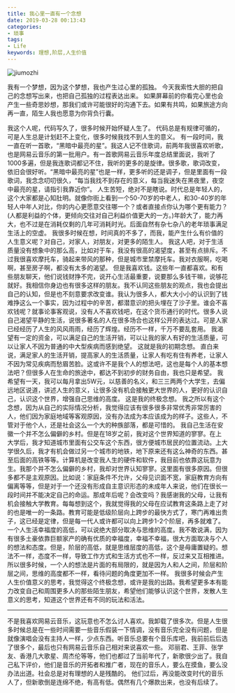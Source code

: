 ```yaml
---
title: 我心里一直有一个念想
date: 2019-03-28 00:13:43
categories:
- 琐事
tags:
- Life
keywords: 理想,阶层,人生价值
---
```


![jiumozhi](https://s2.ax1x.com/2020/03/11/8EMvyF.gif)

我有一个梦想，因为这个梦想，我也产生过心里的孤独。
今天我索性大胆的把自己的念想写出来，也把自己孤独的过程表达出来。
如果屏幕前的你看完心里也会产生一些奇思妙想，那我们或许可能很好的沟通下去。如果有共鸣，如果旅途方向再一直，陌生人我也愿意为你背负行囊。

<!--more -->

我这个人呢，代码写久了，很多时候开始怀疑人生了。
代码总是有规律可循的，可是人生总是计划赶不上变化，很多时候我找不到人生的意义。
有一段时间，我一直在听一首歌，“黑暗中最亮的星”。我这人记不住歌词，前两年我很喜欢听歌，也是网易云音乐的第一批用户。有一首歌网易云音乐年度总结里面说，我听了1000多遍，但是我连歌词都记不住，我听的更多的是旋律。很多歌，歌词改变，依旧会很好听。“黑暗中最亮的星”也是一样，更多听的还是调子，但是里面有一段歌词，我念念叨叨很久，“每当我找不到存在的意义，每当我迷失在黑夜里，夜空中最亮的星，请指引我靠近你”。
人生苦短，绝对不是瞎说。时代总是年轻人的，这个大家都是心知肚明。就像你街上看到一个50-70岁的中老人，和30-40岁的年轻人中年人对比，你的内心更愿意交往哪一个？或者直接点你认为哪个更有能力？(人都是利益的个体，更倾向交往对自己利益价值更大的一方。)年龄大了，能力再大，也不过是在消耗仅剩的几年可消耗时光。后面自然有杂七杂八的老年琐事满足生活上的空虚。
我很多时候在想，时间真的不多了，而我，能产生什么有价值的人生意义呢？对自己，对家人，对朋友，对更多的陌生人。
我这人吧，对于生活质量没有想象中的那么高，比如对于车，我没有很高的渴望度，甚至有点排斥。不过我很喜欢摩托车，骑起来带风的那种，但是城市里禁摩托车。我对衣服啊，吃喝啊，甚至房子啊，都没有太多的渴望。
但是我喜欢钱。这些年一直都喜欢。和有些朋友聊天，他们说钱财挣不完，说开心生活最重要，说要那么多钱干嘛，说够花就好。我相信你身边也有很多这样的朋友。我不认同这些朋友的观点，我也会提出自己的认知，但是也不刻意要求改变谁。我认为很多人，都大大小小的认识到了钱难挣这么一个事实，因为过程中的辛苦，都潜意识的把头埋在了沙子里。谁会不喜欢钱呢？就事论事客观说，没有人不喜欢钱吧，在这个货币通行的时代。很多人说自己渴望平静的生活，说很多著名的人在很多场合也这样公开的表达过。可是人家已经经历了人生的风风雨雨，经历了辉煌。经历不一样，千万不要乱套用。
我渴望有一定的资金，可以满足自己的生活开销，可以让我的家人有好的生活质量，可以让家人不因为普通的中大型疾病而感到绝望。
这就是我的初期念想。
直白来说，满足家人的生活开销，提高家人的生活质量，让家人有吃有住有养老，让家人不因为常见疾病而愁眉苦脸。这或许不是我个人的想法吧，这也是每个人的基本想法吧？但很多人在生命的旅途中，都达不到初步的财务自由，我也只是希望。
我希望有一天，我可以每月拿出5W元，以慈善的名义，和三三两两个大学生，去偏远地区说道，讲述人生的意义，让很多没有机会接触更大世界的人，更好的认识自己，认识这个世界，增强自己思维的高度。
这是我的终极念想。
我之所以有这个念想，因为从自己的实际情况分析，我觉得应该有很多很多非常优秀非常厉害的人，他们因为家庭地域等客观原因，没有办法成为本应该成为的样子。这些人，不管对于他个人，还是社会这么一个大的种族部落，都是可惜的。
我自己生活在安徽一个并不怎么偏僻的乡村。但是在18岁之前，我对这个世界知道的寥寥。在上大学后，我才知道城市里面有公交车这个东西，很方便城市居民的位置流动。上大学很久后，我才有机会做过另一个城市的地铁，地下原来还有这么神奇的东西。甚至后面的高铁等等。计算机是改变我人生的硬件和软件，我目前也依靠这玩意为生。我那个并不怎么偏僻的乡村，我却对世界认知寥寥。这里面有很多原因。但很多都不是主观原因。比如说：家庭条件不允许，父母见识面不宽，家庭教育方向有偏离等等，但是对于一个还没有形成自主意识形态的未成年人来说，他们在很长一段时间并不能决定自己的命运。那成年后呢？会改变吗？我感谢我的父母，让我有机会接触大学教育。每每想到这个，我就觉得我的父母在应试教育这条路上走了对的也是唯一的一条路。教育可能是低级阶层向上跨步的最快方式了，寒门再难出贵子，这已经是定律，但是每一代人或许都可以向上跨步1-2个阶层，再多就难了。
一个人生活幸福度的高低，可以说绝大部分取决与思维的高度。我不敢说满，因为有很多土豪依靠巨额家产的确有优质的幸福度，幸福不幸福，很大方面取决与个人的想法和态度。但是，阶层的高低，就是思维层度的高低，这个是毋庸置疑的。想法不一样，态度不一样，导致工作方式和生活方式也不一样，反过来又互相推进。所以很多时候，一个人的想法是片面的有局限的，就是因为人和人之间，阶层和阶层之间，思维的高度都不一样，看待问题的角度更加不一样。
我很多时候会产生人生价值意义的思考，我觉得这个终极念想，或许是我的出路。我希望更多本有能力改变自己和周围更多人的那些陌生朋友，希望他们能够认识这个世界，发散人生意义的思考，知道这个世界还有不同的玩法和活法。
___
不是我喜欢网易云音乐，这玩意也不怎么讨人喜欢。我卸载了很多次。但是人生很多时候总是在一些时间需要一些音乐假装一下情调，没有音乐完全没有问题，但是就像演唱会没有主持人一样，少点东西。听音乐总要有个音乐库吧，我前前后后选了很多个，最后也只有网易云音乐自己相对来说喜欢一些。
邓丽君、王菲、张学友、香港几大歌星、周杰伦等等，他们也都过了当前年代了，新歌很少出了。我自己私下评价，他们是音乐的开拓者和推广者，现在的音乐人，要么在摸鱼，要么没办法出道。社会总是对有理想的人是残酷的。
他们过后，再没能改变时代的音乐人了，但新歌倒是连绵不绝，有高有低。偶然有几个爆款出来，也没有后续了。